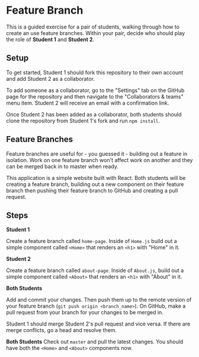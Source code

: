 # Feature Branch

This is a guided exercise for a pair of students, walking through how to create an use feature branches. Within your pair, decide who should play the role of **Student 1** and **Student 2**.

## Setup
To get started, Student 1 should fork this repository to their own account and add Student 2 as a collaborator.

To add someone as a collaborator, go to the "Settings" tab on the GitHub page for the repository and then navigate to the "Collaborators & teams" menu item. Student 2 will receive an email with a confirmation link.

Once Student 2 has been added as a collaborator, both students should clone the repository from Student 1's fork and run `npm install`.

## Feature Branches

Feature branches are useful for - you guessed it - building out a feature in isolation. Work on one feature branch won't affect work on another and they can be merged back in to master when ready.

This application is a simple website built with React. Both students will be creating a feature branch, building out a new component on their feature branch then pushing their feature branch to GitHub and creating a pull request.

## Steps

**Student 1**

Create a feature branch called `home-page`. Inside of `Home.js` build out a simple component called `<Home>` that renders an `<h1>` with "Home" in it.

**Student 2**

Create a feature branch called `about-page`. Inside of `About.js`, build out a simple component called `<About>` that renders an `<h1>` with "About" in it.

**Both Students**

Add and commit your changes. Then push them up to the remote version of your feature branch (`git push origin <branch_name>`). On GitHub, make a pull request from your branch for your changes to be merged in.

Student 1 should merge Student 2's pull request and vice versa. If there are merge conflicts, go a head and resolve them.

**Both Students**
Check out `master` and pull the latest changes. You should have both the `<Home>` and `<About>` components now.

